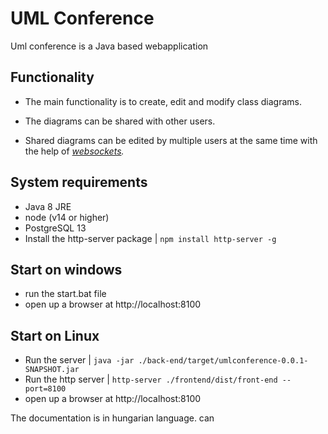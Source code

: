# UML Conference
Uml conference is a Java based webapplication 

## Functionality

- The main functionality is to create, edit and modify class diagrams.

- The diagrams can be shared with other users. 

- Shared diagrams can be edited by multiple users at the same time with the help of *[websockets](https://developer.mozilla.org/en-US/docs/Web/API/WebSockets_API).*

## System requirements
- Java 8 JRE
- node (v14 or higher)
- PostgreSQL 13
- Install the http-server package
    | `npm install http-server -g`

## Start on windows
- run the start.bat file
- open up a browser at http://localhost:8100

## Start on Linux
- Run the server | `java -jar ./back-end/target/umlconference-0.0.1-SNAPSHOT.jar`
- Run the http server | `http-server ./frontend/dist/front-end --port=8100`
- open up a browser at http://localhost:8100

The documentation is in hungarian language. can 
